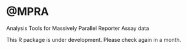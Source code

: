 # @MPRA
Analysis Tools for Massively Parallel Reporter Assay data

This R package is under development. Please check again in a month.
